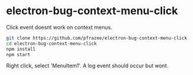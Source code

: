 # electron-bug-context-menu-click

Click event doesnt work on context menus.

```bash
git clone https://github.com/pfrazee/electron-bug-context-menu-click
cd electron-bug-context-menu-click
npm install
npm start
```

Right click, select 'MenuItem1'. A log event should occur but wont.